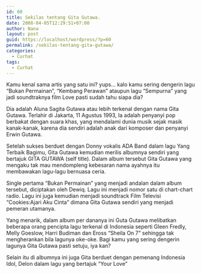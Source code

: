 ```yaml
---
id: 60
title: Sekilas tentang Gita Gutawa.
date: 2008-04-05T12:29:51+07:00
author: Nana
layout: post
guid: https://localhost/wordpress/?p=60
permalink: /sekilas-tentang-gita-gutawa/
categories:
  - Curhat
tags:
  - Curhat
---
```

Kamu kenal sama artis yang satu ini? yups… kalo kamu sering dengerin lagu “Bukan Permainan”, “Kembang Perawan” ataupun lagu “Sempurna” yang jadi soundtraknya film Love pasti sudah tahu siapa dia?

Dia adalah Aluna Sagita Gutawa atau lebih terkenal dengan nama Gita Gutawa. Terlahir di Jakarta, 11 Agustus 1993, Ia adalah penyanyi pop berbakat dengan suara khas, yang mendalami dunia musik sejak masik kanak-kanak, karena dia sendiri adalah anak dari komposer dan penyanyi Erwin Gutawa.

Setelah sukses berduet dengan Donny vokalis ADA Band dalam lagu Yang Terbaik Bagimu, Gita Gutawa kemudian merilis albumnya sendiri yang bertajuk GITA GUTAWA (self title). Dalam album tersebut Gita Gutawa yang mengaku tak mau mendompleng kebesaran nama ayahnya itu membawakan lagu-lagu bernuasa ceria.

Single pertama “Bukan Permainan” yang menjadi andalan dalam album tersebut, diciptakan oleh Dewiq. Lagu ini menjadi nomor satu di chart-chart radio. Lagu ini juga kemudian menjadi soundtrack Film Televisi “Cookies:Ajari Aku Cinta” dimana Gita Gutawa sendiri yang menjadi pemeran utamanya.

Yang menarik, dalam album per dananya ini Guta Gutawa melibatkan beberapa orang pencipta lagu terkenal di Indonesia seperti Gleen Fredly, Melly Goeslow, Harri Budiman dan Eross “Sheila On 7” sehingga tak mengherankan bila lagunya oke-oke. Bagi kamu yang sering dengerin lagunya Gita Gutawa pasti setuju, iya kan?

Selain itu di albumnya ini juga Gita berduet dengan pemenang Indonesia Idol, Delon dalam lagu yang bertajuk “Your Love”